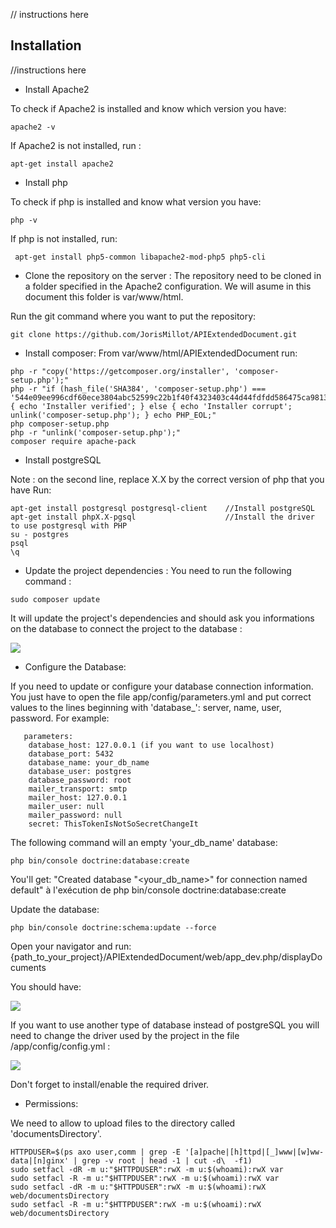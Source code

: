// instructions here

## Installation 

//instructions here

- Install Apache2

To check if Apache2 is installed and know which version you have:
````
apache2 -v
````

If Apache2 is not installed, run : 
````
apt-get install apache2
````

- Install php

To check if php is installed and know what version you have:
````
php -v
````

If php is not installed, run:
````
 apt-get install php5-common libapache2-mod-php5 php5-cli
````

- Clone the repository on the server : 
The repository need to be cloned in a folder specified in the Apache2 configuration.
We will asume in this document this folder is var/www/html.

Run the git command where you want to put the repository: 
````
git clone https://github.com/JorisMillot/APIExtendedDocument.git
````

- Install composer:
From var/www/html/APIExtendedDocument run:
````
php -r "copy('https://getcomposer.org/installer', 'composer-setup.php');"
php -r "if (hash_file('SHA384', 'composer-setup.php') === '544e09ee996cdf60ece3804abc52599c22b1f40f4323403c44d44fdfdd586475ca9813a858088ffbc1f233e9b180f061') { echo 'Installer verified'; } else { echo 'Installer corrupt'; unlink('composer-setup.php'); } echo PHP_EOL;"
php composer-setup.php
php -r "unlink('composer-setup.php');"
composer require apache-pack
````

- Install postgreSQL

Note : on the second line, replace X.X by the correct version of php that you have
Run:
````
apt-get install postgresql postgresql-client    //Install postgreSQL
apt-get install phpX.X-pgsql                    //Install the driver to use postgresql with PHP
su - postgres
psql
\q
````

- Update the project dependencies : 
You need to run the following command : 
````
sudo composer update
````
It will update the project's dependencies and should ask you informations on the database to connect the project to the database :

![](./Pictures/apiInstall1.png)

- Configure the Database: 

If you need to update or configure your database connection information. You just have to open the file app/config/parameters.yml and put correct values to the lines beginning with 'database_': server, name, user, password.
For example:

````
   parameters:
    database_host: 127.0.0.1 (if you want to use localhost)
    database_port: 5432
    database_name: your_db_name
    database_user: postgres
    database_password: root
    mailer_transport: smtp
    mailer_host: 127.0.0.1
    mailer_user: null
    mailer_password: null
    secret: ThisTokenIsNotSoSecretChangeIt
````

The following command will an empty 'your_db_name' database:
````
php bin/console doctrine:database:create
````

You'll get:
"Created database "<your_db_name>" for connection named default" à l'exécution de php bin/console doctrine:database:create

Update the database:
```` 
php bin/console doctrine:schema:update --force
````

Open your navigator and run: 
{path_to_your_project}/APIExtendedDocument/web/app_dev.php/displayDocuments

You should have:

![](./Pictures/DBtable.png)

If you want to use another type of database instead of postgreSQL you will need to change the driver used by the project in the file /app/config/config.yml : 

![](./Pictures/apiInstall2.png)

Don't forget to install/enable the required driver.

- Permissions:

We need to allow to upload files to the directory called 'documentsDirectory'.
````
HTTPDUSER=$(ps axo user,comm | grep -E '[a]pache|[h]ttpd|[_]www|[w]ww-data|[n]ginx' | grep -v root | head -1 | cut -d\  -f1)
sudo setfacl -dR -m u:"$HTTPDUSER":rwX -m u:$(whoami):rwX var
sudo setfacl -R -m u:"$HTTPDUSER":rwX -m u:$(whoami):rwX var
sudo setfacl -dR -m u:"$HTTPDUSER":rwX -m u:$(whoami):rwX web/documentsDirectory
sudo setfacl -R -m u:"$HTTPDUSER":rwX -m u:$(whoami):rwX web/documentsDirectory 
````
